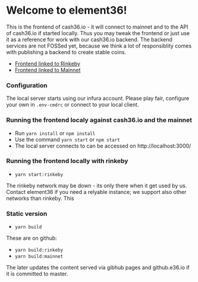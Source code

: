 # Welcome to element36!

This is the frontend of cash36.io - it will connect to mainnet and to the API of cash36.io if started locally. Thus you may tweak the frontend or just use it as a reference for work with our cash36.io backend. The backend services are not FOSSed yet, because we think a lot of responsiblity comes with publishing a backend to create stable coins. 

* [Frontend linked to Rinkeby](https://rinkeby.e36.io/build-rinkeby/index.html)
* [Frontend linked to Mainnet](https://rinkeby.e36.io/build-mainnet/index.html)


### Configuration

The local server starts using our infura account. Please play fair, configure your own in `.env-cmdrc` or connect to your local client.   

### Running the frontend localy against cash36.io and the mainnet

* Run `yarn install` or `npm install`
* Use the command `yarn start` or `npm start`
* The local server connects to can be accessed on http://localhost:3000/


### Running the frontend locally with rinkeby

* `yarn start:rinkeby`

The rinkeby network may be down - its only there when it get used by us. Contact element36 if you need a relyable instance; we support also other networks than rinkeby. This 

### Static version
* `yarn build`

These are on github: 
* `yarn build:rinkeby`
* `yarn build:mainnet`


The later updates the content served via gibhub pages and github.e36.io if it is committed to master. 
